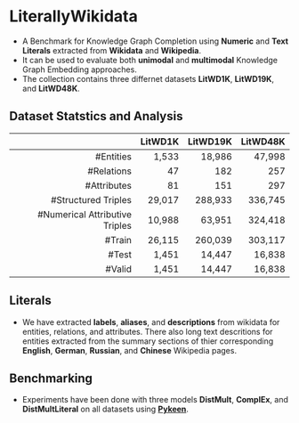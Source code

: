 # LiterallyWikidata 
- A Benchmark for Knowledge Graph Completion using **Numeric** and **Text Literals** extracted from **Wikidata** and **Wikipedia**. 
- It can be used to evaluate both **unimodal** and **multimodal** Knowledge Graph Embedding approaches. 
- The collection contains three differnet datasets **LitWD1K**, **LitWD19K**, and **LitWD48K**. 

## Dataset Statstics and Analysis
|           | LitWD1K | LitWD19K | LitWD48K |
|----------:|--------:|---------:|---------:|
|\#Entities | 1,533   | 18,986   | 47,998   |
|\#Relations| 47   | 182   | 257   |
|\#Attributes|81   | 151 |297|
|\#Structured Triples|29,017 |288,933| 336,745|
|\#Numerical Attributive Triples|10,988|63,951|324,418|
|\#Train|26,115|260,039|303,117|
|\#Test|1,451|14,447|16,838|
|\#Valid|1,451|14,447|16,838|

## Literals

- We have extracted **labels**, **aliases**, and **descriptions** from wikidata for entities, relations, and attributes. There also long text descritions for entities extracted from the summary sections of thier corresponding **English**, **German**, **Russian**, and **Chinese** Wikipedia pages. 


## Benchmarking

- Experiments have been done with three models **DistMult**, **ComplEx**, and **DistMultLiteral** on all datasets using [**Pykeen**](https://pykeen.readthedocs.io/en/latest/).  





